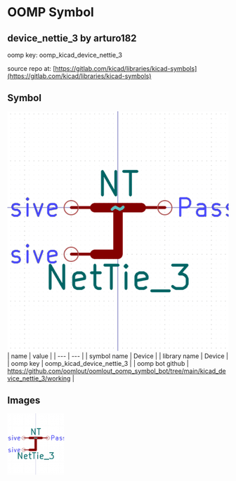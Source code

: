 # OOMP Symbol  
## device_nettie_3  by arturo182  
  
oomp key: oomp_kicad_device_nettie_3  
  
source repo at: [https://gitlab.com/kicad/libraries/kicad-symbols](https://gitlab.com/kicad/libraries/kicad-symbols)  
## Symbol  
  
[![working.png](working_600.png)](working.png)  
| name | value | 
| --- | --- | 
| symbol name | Device | 
| library name | Device | 
| oomp key | oomp_kicad_device_nettie_3 | 
| oomp bot github | https://github.com/oomlout/oomlout_oomp_symbol_bot/tree/main/kicad_device_nettie_3/working | 
## Images  
  
[![working.png](working_140.png)](working.png)  
